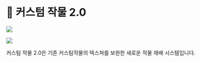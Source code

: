 # 🍅 커스텀 작물 2.0



![](../../.gitbook/assets/2022-08-02\_01.01.04.png)

![](../../.gitbook/assets/2022-07-27\_05.11.46.png)

커스텀 작물 2.0은 기존 커스텀작물의 텍스쳐를 보완한 새로운 작물 재배 시스템입니다.&#x20;

